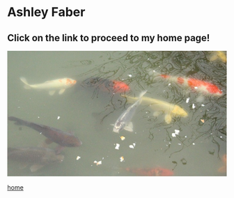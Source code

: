 # Ashley Faber
## Click on the link to proceed to my home page!
![photo of fish](fish-1.jpg)

[home](README.MD)

